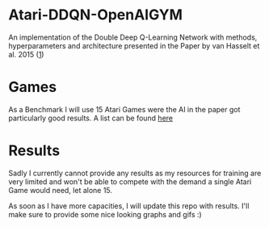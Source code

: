 # Atari-DDQN-OpenAIGYM

An implementation of the Double Deep Q-Learning Network with methods, hyperparameters and 
architecture presented in the Paper by van Hasselt et al. 2015 ([1](https://arxiv.org/abs/1509.06461))

# Games
As a Benchmark I will use 15 Atari Games were the AI in the paper got particularly good results.
A list can be found [here](https://github.com/Resch-Gabriel-Z/Atari-DDQN-OpenAIGym/blob/main/Game_Name_combo.txt)

# Results
Sadly I currently cannot provide any results as my resources for training are very limited and won't be able to compete
with the demand a single Atari Game would need, let alone 15.

As soon as I have more capacities, I will update this repo with results. 
I'll make sure to provide some nice looking graphs and gifs :)